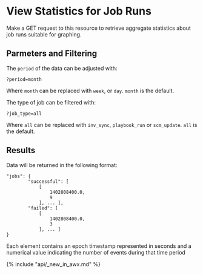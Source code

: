 # View Statistics for Job Runs

Make a GET request to this resource to retrieve aggregate statistics about job runs suitable for graphing.

## Parmeters and Filtering

The `period` of the data can be adjusted with:

    ?period=month

Where `month` can be replaced with `week`, or `day`.  `month` is the default.

The type of job can be filtered with:

    ?job_type=all

Where `all` can be replaced with `inv_sync`, `playbook_run` or `scm_update`.  `all` is the default.

## Results

Data will be returned in the following format:

    "jobs": {
            "successful": [
                [
                    1402808400.0, 
                    9
                ], ... ],
            "failed": [
    	        [
                    1402808400.0, 
                    3
                ], ... ]
    }

Each element contains an epoch timestamp represented in seconds and a numerical value indicating
the number of events during that time period

{% include "api/_new_in_awx.md" %}
